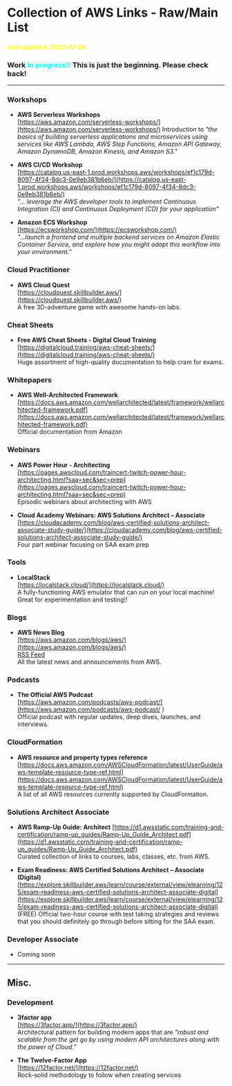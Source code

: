# Collection of AWS Links - Raw/Main List
#### <span style="color:yellow"> __*Last updated: 2022-07-04*__</span>

### Work <span style="color:cyan">**in progress!!**</span> This is just the beginning. Please check back!
---

### Workshops
- **AWS Serverless Workshops**  
  [https://aws.amazon.com/serverless-workshops/](https://aws.amazon.com/serverless-workshops/)
  Introduction to *"the basics of building serverless applications and microservices using services like AWS Lambda, AWS Step Functions, Amazon API Gateway, Amazon DynamoDB, Amazon Kinesis, and Amazon S3."*

- **AWS CI/CD Workshop**  
  [https://catalog.us-east-1.prod.workshops.aws/workshops/ef1c179d-8097-4f34-8dc3-0e9eb381b6eb/](https://catalog.us-east-1.prod.workshops.aws/workshops/ef1c179d-8097-4f34-8dc3-0e9eb381b6eb/)  
  *"... leverage the AWS developer tools to implement Continuous Integration (CI) and Continuous Deployment (CD) for your application"*

- **Amazon ECS Workshop**  
  [https://ecsworkshop.com/](https://ecsworkshop.com/)  
  *"...launch a frontend and multiple backend services on Amazon Elastic Container Service, and explore how you might adopt this workflow into your environment."*

### Cloud Practitioner 
- **AWS Cloud Quest**  
  [https://cloudquest.skillbuilder.aws/](https://cloudquest.skillbuilder.aws/)  
  A free 3D-adventure game with awesome hands-on labs.
  
### Cheat Sheets
- **Free AWS Cheat Sheets - Digital Cloud Training**  
  [https://digitalcloud.training/aws-cheat-sheets/](https://digitalcloud.training/aws-cheat-sheets/)  
  Huge assortment of high-quality documentation to help cram for exams.

### Whitepapers
- **AWS Well-Architected Framework**  
  [https://docs.aws.amazon.com/wellarchitected/latest/framework/wellarchitected-framework.pdf](https://docs.aws.amazon.com/wellarchitected/latest/framework/wellarchitected-framework.pdf)    
  Official documentation from Amazon

### Webinars
- **AWS Power Hour - Architecting**  
  [https://pages.awscloud.com/traincert-twitch-power-hour-architecting.html?saa=sec&sec=prep](https://pages.awscloud.com/traincert-twitch-power-hour-architecting.html?saa=sec&sec=prep)  
  Episodic webinars about architecting with AWS

- **Cloud Academy Webinars: AWS Solutions Architect – Associate**  
  [https://cloudacademy.com/blog/aws-certified-solutions-architect-associate-study-guide/](https://cloudacademy.com/blog/aws-certified-solutions-architect-associate-study-guide/)    
  Four part webinar focusing on SAA exam prep

  

### Tools
- **LocalStack**  
  [https://localstack.cloud/](https://localstack.cloud/)  
  A fully-functioning AWS emulator that can run on your local machine! Great for experimentation and testing!!

### Blogs
- **AWS News Blog**  
  [https://aws.amazon.com/blogs/aws/](https://aws.amazon.com/blogs/aws/)   
  [RSS Feed](https://aws.amazon.com/blogs/aws/feed/)   
  All the latest news and announcements from AWS.
  
### Podcasts

- **The Official AWS Podcast**  
  [https://aws.amazon.com/podcasts/aws-podcast/](https://aws.amazon.com/podcasts/aws-podcast/  )    
  Official podcast with regular updates, deep dives, launches, and interviews.

### CloudFormation
- **AWS resource and property types reference**  
  [https://docs.aws.amazon.com/AWSCloudFormation/latest/UserGuide/aws-template-resource-type-ref.html](https://docs.aws.amazon.com/AWSCloudFormation/latest/UserGuide/aws-template-resource-type-ref.html)  
  A list of all AWS resources currently supported by CloudFormation.

### Solutions Architect Associate
- **AWS Ramp-Up Guide: Architect**
  [https://d1.awsstatic.com/training-and-certification/ramp-up_guides/Ramp-Up_Guide_Architect.pdf](https://d1.awsstatic.com/training-and-certification/ramp-up_guides/Ramp-Up_Guide_Architect.pdf)  
  Curated collection of links to courses, labs, classes, etc. from AWS.

- **Exam Readiness: AWS Certified Solutions Architect – Associate (Digital)**
  [https://explore.skillbuilder.aws/learn/course/external/view/elearning/125/exam-readiness-aws-certified-solutions-architect-associate-digital](https://explore.skillbuilder.aws/learn/course/external/view/elearning/125/exam-readiness-aws-certified-solutions-architect-associate-digital)  
  (FREE) Official two-hour course with test taking strategies and reviews that you should definitely go through before sitting for the SAA exam. 

### Developer Associate
- Coming soon

---

## Misc.
### Development 
- **3factor app**  
  [https://3factor.app/](https://3factor.app/)  
  Architectural pattern for building modern apps that are *"robust and scalable from the get go by using modern API architectures along with the power of Cloud."*

- **The Twelve-Factor App**  
  [https://12factor.net/](https://12factor.net/)  
  Rock-solid methodology to follow when creating services
